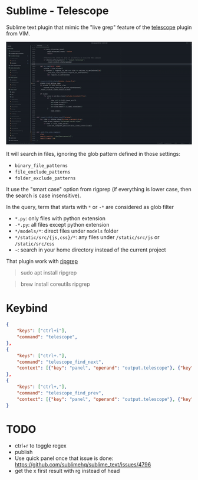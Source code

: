 # Sublime - Telescope
Sublime text plugin that mimic the "live grep" feature of the [telescope](https://github.com/nvim-telescope/telescope.nvim) plugin from VIM.

<p align="center">
  <img src="img/demo.gif">
</p>


It will search in files, ignoring the glob pattern defined in those settings:
- `binary_file_patterns`
- `file_exclude_patterns`
- `folder_exclude_patterns`

It use the "smart case" option from rigprep (if everything is lower case, then the search is case insensitive).

In the query, term that starts with `*` or `-*` are considered as glob filter
- `*.py`: only files with python extension
- `-*.py`: all files except python extension
- `*/models/*`: direct files under `models` folder
- `*/static/src/{js,css}/*`: any files under `/static/src/js` or `/static/src/css`
- `~`: search in your home directory instead of the current project

That plugin work with [ripgrep](https://github.com/BurntSushi/ripgrep)

> sudo apt install ripgrep

> brew install coreutils ripgrep

# Keybind
```json
{
    "keys": ["ctrl+i"],
    "command": "telescope",
},
{
    "keys": ["ctrl+."],
    "command": "telescope_find_next",
    "context": [{"key": "panel", "operand": "output.telescope"}, {"key": "panel_has_focus"}],
},
{
    "keys": ["ctrl+,"],
    "command": "telescope_find_prev",
    "context": [{"key": "panel", "operand": "output.telescope"}, {"key": "panel_has_focus"}],
}
```

# TODO
- ctrl+r to toggle regex
- publish
- Use quick panel once that issue is done: https://github.com/sublimehq/sublime_text/issues/4796
- get the x first result with rg instead of head
